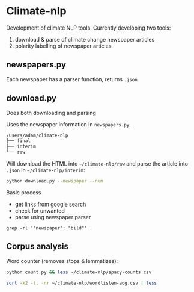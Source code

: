 # Climate-nlp

Development of climate NLP tools.  Currently developing two tools:
1. download & parse of climate change newspaper articles
2. polarity labelling of newspaper articles

## newspapers.py

Each newspaper has a parser function, returns `.json`

## download.py

Does both downloading and parsing

Uses the newspaper information in `newspapers.py`.

```bash
/Users/adam/climate-nlp
├── final
├── interim
└── raw
```

Will download the HTML into `~/climate-nlp/raw` and parse the article into `.json` in `~/climate-nlp/interim`:

```bash
python download.py --newspaper --num
```

Basic process
- get links from google search
- check for unwanted
- parse using newspaper parser

`grep -rl '"newspaper": "bild"' .`

## Corpus analysis

Word counter (removes stops & lemmatizes):

```bash
python count.py && less ~/climate-nlp/spacy-counts.csv

sort -k2 -t, -nr ~/climate-nlp/wordlisten-adg.csv | less
```
